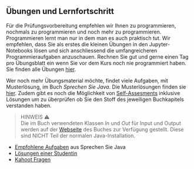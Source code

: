 ## Übungen und Lernfortschritt

Für die Prüfungsvorbereitung empfehlen wir Ihnen zu programmieren, nochmals zu programmieren und noch mehr zu programmieren. Programmieren lernt man nur in dem man es auch praktisch tut. Wir empfehlen, dass Sie als erstes die kleinen Übungen in den Jupyter-Notebooks lösen und sich anschliessend die umfangreicheren Programmieraufgaben anzuschauen. Rechnen Sie gut und gerne einen Tag pro Übungsblatt ein wenn Sie vor dem Kurs noch nie programmiert haben. Sie finden alle Übungen [hier](./uebungen/index.md).

Wer noch mehr Übungsmaterial möchte, findet viele Aufgaben, mit Musterlösung, im Buch *Sprechen Sie Java*. Die Musterlösungen finden sie [hier](https://ssw.jku.at/Misc/JavaBuch/Muster/). Zudem gibt es noch die Möglichkeit von [Self-Assesments](https://ssw.jku.at/Teaching/Lectures/SW1/SelfAssessments/) inklusive Lösungen um zu überprüfen ob Sie den Stoff des jeweiligen Buchkapitels verstanden haben.

> HINWEIS :warning:<br>
> Die im Buch verwendeten Klassen *In* und *Out* für Input und Output werden auf der [Webseite](https://ssw.jku.at/Misc/JavaBuch/) des Buches zur Verfügung gestellt. Diese sind NICHT Teil der normalen Java-Installation.

* [Empfohlene Aufgaben](recommended-exercises) aus Sprechen Sie Java
* [Lösungen einer Studentin](https://drive.switch.ch/index.php/s/az64DVGs4z2iacY)
* [Kahoot Fragen](kahoot/kahoot.md)